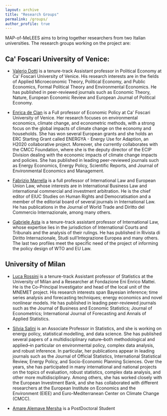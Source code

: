 ```yaml
---
layout: archive
title: "Research Groups"
permalink: /groups/
author_profile: true
---
```


MAP-of-MeLEES aims to bring together researchers from two Italian universities. The research groups working on the project are:

## Ca' Foscari University of Venice:

* [Valerio Dotti](https://valeriodotti.github.io) is a tenure-track Assistant professor in Political Economy at Ca' Foscari University of Venice. His research interests are in the fields of Applied Microeconomic Theory, Political Economy, and Public Economics, Formal Political Theory and Environmental Economics. He has published in peer-reviewed journals such as Economic Theory, Nature, European Economic Review and European Journal of Political Economy.

* [Enrica de Cian](https://www.unive.it/data/persone/5591358) is a Full professor of Economic Policy at Ca' Foscari University of Venice. Her research focuses on environmental economics, climate change, and econometric methods, with a strong focus on the global impacts of climate change on the economy and households. She has won several European grants and she holds an ERC Starting Grant called ENERGYA - Energy Use for Adaption, an H2020 collaborative project. Moreover, she currently collaborates with the CMCC Foundation, where she is the deputy director of the ECIP Division dealing with the economic impacts of climate change impacts and policies. She has published in leading peer-reviewed journals such as Energy Economics, Energy Policy, Scientific Reports, and Journal of Environmental Economics and Management.

* [Fabrizio Marrella](https://www.unive.it/data/persone/5591418) is a full professor of International Law and European Union Law, whose interests are in International Business Law and international commercial and investment arbitration. He is the chief editor of EIUC Studies on Human Rights and Democratisation and a member of the editorial board of several journals in International Law. He has publications in the Journal of World Trade and Diritto del Commercio Internazionale, among many others.

* [Gabriele Asta](https://www.unive.it/data/persone/25535245) is a tenure-track assistant professor of International Law, whose expertise lies in the jurisdiction of International Courts and Tribunals and the analysis of their rulings. He has published in Rivista di Diritto Internazionale, Studi sull’Integrazione Europea and many others. The last two profiles meet the specific need of the project of informing the policy design of WTO and EU Law.

## University of Milan

* [Luca Rossini](https://rossiniluca.github.io/web/) is a tenure-track Assistant professor of Statistics at the University of Milan and a Researcher at Fondazione Eni Enrico Mattei. He is the Co-Principal Investigator and head of the local unit of the MNEMET project. His research interests span Bayesian inference; time series analysis and forecasting techniques; energy economics and novel nonlinear models. He has published in leading peer-reviewed journals such as the Journal of Business and Economic Statistics; Journal of Econometrics; International Journal of Forecasting and Annals of Applied Statistics.

* [Silvia Salini](https://www.unimi.it/it/ugov/person/silvia-salini) is an Associate Professor in Statistics, and she is working on energy policy, statistical modelling, and data science. She has published several papers of a multidisciplinary nature ̶ both methodological and applied ̶ in particular on environmental policy, complex data analysis, and robust inference. In particular, her publications appear in leading journals such as the Journal of Official Statistics, International Statistical Review, Energy Policy, and Socio-Economic Planning Sciences. Over the years, she has participated in many international and national projects on the topics of evaluation, robust statistics, complex data analysis, and other more multidisciplinary. Among others, she has worked closely with the European Investment Bank, and she has collaborated with different researchers at the European Institute on Economics and the Environment (EIEE) and Euro-Mediterranean Center on Climate Change (CMCC).

* [Amare Alemaye Mersha]() is a PostDoctoral Student 
